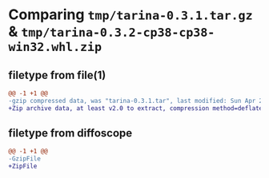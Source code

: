 # Comparing `tmp/tarina-0.3.1.tar.gz` & `tmp/tarina-0.3.2-cp38-cp38-win32.whl.zip`

## filetype from file(1)

```diff
@@ -1 +1 @@
-gzip compressed data, was "tarina-0.3.1.tar", last modified: Sun Apr 23 14:34:17 2023, max compression
+Zip archive data, at least v2.0 to extract, compression method=deflate
```

## filetype from diffoscope

```diff
@@ -1 +1 @@
-GzipFile
+ZipFile
```

